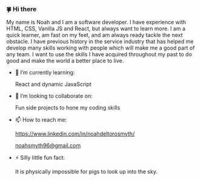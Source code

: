 ### 🍀 Hi there 

My name is Noah and I am a software developer. I have experience with HTML, CSS, Vanilla JS and
React, but always want to learn more. I am a quick learner, am fast on my feet, and am always ready tackle the next obstacle. I have previous history in the service industry that has helped me develop many skills working with people which will make me a good part of any team. I want to use the skills I have acquired throughout my past to do good and make the world a better place to live.

- 🌱 I’m currently learning:
    
    React and dynamic JavaScript
    
- 👯 I’m looking to collaborate on:

    Fun side projects to hone my coding skills
    
- 📫 How to reach me:

    https://www.linkedin.com/in/noahdeltorosmyth/

    noahsmyth96@gmail.com
    
- ⚡ Silly little fun fact: 

    It is physically impossible for pigs to look up into the sky.
